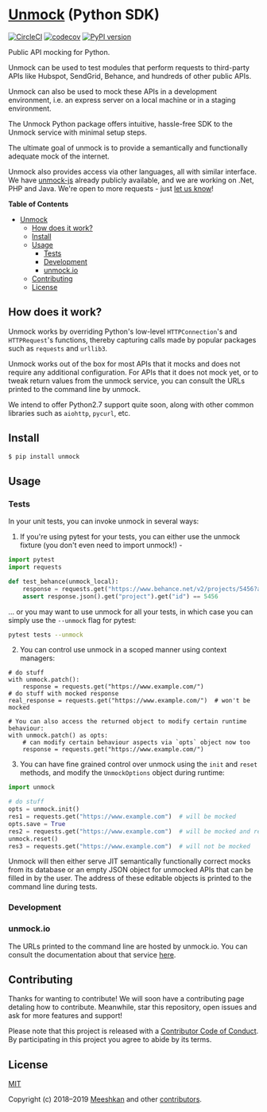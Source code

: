 # [Unmock](https://www.unmock.io/) (Python SDK)

[![CircleCI](https://circleci.com/gh/unmock/unmock-python.svg?style=shield)](https://circleci.com/gh/unmock/unmock-python)
[![codecov](https://codecov.io/gh/unmock/unmock-python/branch/dev/graph/badge.svg)](https://codecov.io/gh/unmock/unmock-python)
[![PyPI version](https://badge.fury.io/py/unmock.svg)](https://badge.fury.io/py/unmock)

Public API mocking for Python.

Unmock can be used to test modules that perform requests to third-party
APIs like Hubspot, SendGrid, Behance, and hundreds of other public APIs.

Unmock can also be used to mock these APIs in a development environment,
i.e. an express server on a local machine or in a staging environment.

The Unmock Python package offers intuitive, hassle-free SDK to the
Unmock service with minimal setup steps.

The ultimate goal of unmock is to provide a semantically and
functionally adequate mock of the internet.

Unmock also provides access via other languages, all with similar
interface. We have [unmock-js](https://github.com/unmock/unmock-js)
already publicly available, and we are working on .Net, PHP and Java.
We're open to more requests - just [let us know](mailto:contact@unmock.io)!

**Table of Contents**

<!-- toc -->

- [Unmock](#unmock)
  - [How does it work?](#how-does-it-work)
  - [Install](#install)
  - [Usage](#usage)
    - [Tests](#tests)
    - [Development](#development)
    - [unmock.io](#unmockio)
  - [Contributing](#contributing)
  - [License](#license)

<!-- tocstop -->

## How does it work?

Unmock works by overriding Python's low-level `HTTPConnection`'s and
`HTTPRequest`'s functions, thereby capturing calls
made by popular packages such as `requests` and `urllib3`.

Unmock works out of the box for most APIs that it mocks and does not
require any additional configuration. For APIs that it does not mock
yet, or to tweak return values from the unmock service, you can consult
the URLs printed to the command line by unmock.

We intend to offer Python2.7 support quite soon, along with other common
libraries such as `aiohttp`, `pycurl`, etc.

## Install

```sh
$ pip install unmock
```

## Usage

### Tests

In your unit tests, you can invoke unmock in several ways:

1. If you're using pytest for your tests, you can either use the unmock
   fixture (you don't even need to import unmock!) -

```python
import pytest
import requests

def test_behance(unmock_local):
    response = requests.get("https://www.behance.net/v2/projects/5456?api_key=u_n_m_o_c_k_200")
    assert response.json().get("project").get("id") == 5456
```

... or you may want to use unmock for all your tests, in which case you
can simply use the `--unmock` flag for pytest:

```bash
pytest tests --unmock
```

2. You can control use unmock in a scoped manner using context managers:

```
# do stuff
with unmock.patch():
    response = requests.get("https://www.example.com/")
# do stuff with mocked response
real_response = requests.get("https://www.example.com/")  # won't be mocked

# You can also access the returned object to modify certain runtime behaviour:
with unmock.patch() as opts:
    # can modify certain behaviour aspects via `opts` object now too
    response = requests.get("https://www.example.com/")
```

3. You can have fine grained control over unmock using the `init` and
   `reset` methods, and modify the `UnmockOptions` object during runtime:

```python
import unmock

# do stuff
opts = unmock.init()
res1 = requests.get("https://www.example.com")  # will be mocked
opts.save = True
res2 = requests.get("https://www.example.com")  # will be mocked and response will be saved
unmock.reset()
res3 = requests.get("https://www.example.com")  # will not be mocked
```

Unmock will then either serve JIT semantically functionally correct
mocks from its database or an empty JSON object for unmocked APIs that
can be filled in by the user. The address of these editable objects is
printed to the command line during tests.

### Development

### unmock.io

The URLs printed to the command line are hosted by unmock.io. You can
consult the documentation about that service
[here](https://www.unmock.io/docs).

## Contributing

Thanks for wanting to contribute! We will soon have a contributing page
detaling how to contribute. Meanwhile, star this repository, open issues
and ask for more features and support!

Please note that this project is released with a
[Contributor Code of Conduct](CODE_OF_CONDUCT.md). By participating in
this project you agree to abide by its terms.

## License

[MIT](LICENSE)

Copyright (c) 2018–2019 [Meeshkan](http://meeshkan.com) and other
[contributors](https://github.com/unmock/unmock/graphs/contributors).
